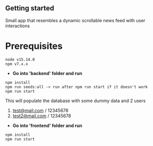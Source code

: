 ## Getting started
Small app that resembles a dynamic scrollable news feed with user interactions

# Prerequisites
```
node v15.14.0
npm v7.x.x
```

- **Go into 'backend' folder and run**

```
npm install
npm run seeds:all -> run after npm run start if it doesn't work
npm run start
```


This will populate the database with some dummy data and 2 users
1. test@mail.com / 12345678
2. test2@mail.com / 12345678

- **Go into 'frontend' folder and run**

```
npm install
npm run start
```
